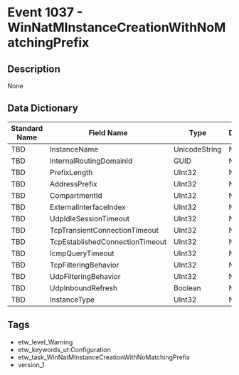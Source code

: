# Event 1037 - WinNatMInstanceCreationWithNoMatchingPrefix

## Description
None

## Data Dictionary
|Standard Name|Field Name|Type|Description|Sample Value|
|---|---|---|---|---|
|TBD|InstanceName|UnicodeString|None|`None`|
|TBD|InternalRoutingDomainId|GUID|None|`None`|
|TBD|PrefixLength|UInt32|None|`None`|
|TBD|AddressPrefix|UInt32|None|`None`|
|TBD|CompartmentId|UInt32|None|`None`|
|TBD|ExternalInterfaceIndex|UInt32|None|`None`|
|TBD|UdpIdleSessionTimeout|UInt32|None|`None`|
|TBD|TcpTransientConnectionTimeout|UInt32|None|`None`|
|TBD|TcpEstablishedConnectionTimeout|UInt32|None|`None`|
|TBD|IcmpQueryTimeout|UInt32|None|`None`|
|TBD|TcpFilteringBehavior|UInt32|None|`None`|
|TBD|UdpFilteringBehavior|UInt32|None|`None`|
|TBD|UdpInboundRefresh|Boolean|None|`None`|
|TBD|InstanceType|UInt32|None|`None`|

## Tags
* etw_level_Warning
* etw_keywords_ut:Configuration
* etw_task_WinNatMInstanceCreationWithNoMatchingPrefix
* version_1